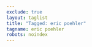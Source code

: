 ```yaml
---
exclude: true
layout: taglist
title: "Tagged: eric poehler"
tagname: eric poehler
robots: noindex
---
```

